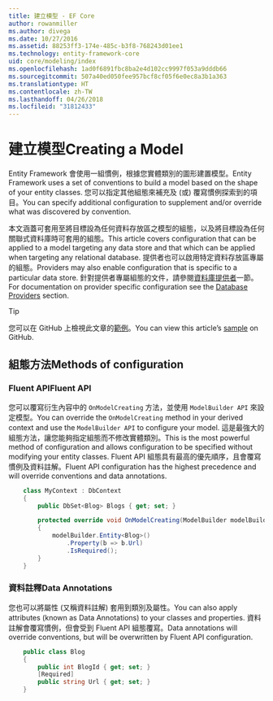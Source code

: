 ```yaml
---
title: 建立模型 - EF Core
author: rowanmiller
ms.author: divega
ms.date: 10/27/2016
ms.assetid: 88253ff3-174e-485c-b3f8-768243d01ee1
ms.technology: entity-framework-core
uid: core/modeling/index
ms.openlocfilehash: 1ad0f6891fbc8ba2e4d102cc9997f053a9dddb66
ms.sourcegitcommit: 507a40ed050fee957bcf8cf05f6e0ec8a3b1a363
ms.translationtype: HT
ms.contentlocale: zh-TW
ms.lasthandoff: 04/26/2018
ms.locfileid: "31812433"
---
```

# <a name="creating-a-model"></a><span data-ttu-id="a14f4-102">建立模型</span><span class="sxs-lookup"><span data-stu-id="a14f4-102">Creating a Model</span></span>

<span data-ttu-id="a14f4-103">Entity Framework 會使用一組慣例，根據您實體類別的圖形建置模型。</span><span class="sxs-lookup"><span data-stu-id="a14f4-103">Entity Framework uses a set of conventions to build a model based on the shape of your entity classes.</span></span> <span data-ttu-id="a14f4-104">您可以指定其他組態來補充及 (或) 覆寫慣例探索到的項目。</span><span class="sxs-lookup"><span data-stu-id="a14f4-104">You can specify additional configuration to supplement and/or override what was discovered by convention.</span></span>

<span data-ttu-id="a14f4-105">本文涵蓋可套用至將目標設為任何資料存放區之模型的組態，以及將目標設為任何關聯式資料庫時可套用的組態。</span><span class="sxs-lookup"><span data-stu-id="a14f4-105">This article covers configuration that can be applied to a model targeting any data store and that which can be applied when targeting any relational database.</span></span> <span data-ttu-id="a14f4-106">提供者也可以啟用特定資料存放區專屬的組態。</span><span class="sxs-lookup"><span data-stu-id="a14f4-106">Providers may also enable configuration that is specific to a particular data store.</span></span> <span data-ttu-id="a14f4-107">針對提供者專屬組態的文件，請參閱[資料庫提供者](../providers/index.md)一節。</span><span class="sxs-lookup"><span data-stu-id="a14f4-107">For documentation on provider specific configuration see the [Database Providers](../providers/index.md) section.</span></span>

> [!TIP]  
> <span data-ttu-id="a14f4-108">您可以在 GitHub 上檢視此文章的[範例](https://github.com/aspnet/EntityFramework.Docs/tree/master/samples)。</span><span class="sxs-lookup"><span data-stu-id="a14f4-108">You can view this article’s [sample](https://github.com/aspnet/EntityFramework.Docs/tree/master/samples) on GitHub.</span></span>

## <a name="methods-of-configuration"></a><span data-ttu-id="a14f4-109">組態方法</span><span class="sxs-lookup"><span data-stu-id="a14f4-109">Methods of configuration</span></span>

### <a name="fluent-api"></a><span data-ttu-id="a14f4-110">Fluent API</span><span class="sxs-lookup"><span data-stu-id="a14f4-110">Fluent API</span></span>

<span data-ttu-id="a14f4-111">您可以覆寫衍生內容中的 `OnModelCreating` 方法，並使用 `ModelBuilder API` 來設定模型。</span><span class="sxs-lookup"><span data-stu-id="a14f4-111">You can override the `OnModelCreating` method in your derived context and use the `ModelBuilder API` to configure your model.</span></span> <span data-ttu-id="a14f4-112">這是最強大的組態方法，讓您能夠指定組態而不修改實體類別。</span><span class="sxs-lookup"><span data-stu-id="a14f4-112">This is the most powerful method of configuration and allows configuration to be specified without modifying your entity classes.</span></span> <span data-ttu-id="a14f4-113">Fluent API 組態具有最高的優先順序，且會覆寫慣例及資料註解。</span><span class="sxs-lookup"><span data-stu-id="a14f4-113">Fluent API configuration has the highest precedence and will override conventions and data annotations.</span></span>

<!-- [!code-csharp[Main](samples/core/Modeling/FluentAPI/Samples/Required.cs?range=5-15&highlight=5-10)] -->

``` csharp
    class MyContext : DbContext
    {
        public DbSet<Blog> Blogs { get; set; }

        protected override void OnModelCreating(ModelBuilder modelBuilder)
        {
            modelBuilder.Entity<Blog>()
                .Property(b => b.Url)
                .IsRequired();
        }
    }
```

### <a name="data-annotations"></a><span data-ttu-id="a14f4-114">資料註釋</span><span class="sxs-lookup"><span data-stu-id="a14f4-114">Data Annotations</span></span>

<span data-ttu-id="a14f4-115">您也可以將屬性 (又稱資料註解) 套用到類別及屬性。</span><span class="sxs-lookup"><span data-stu-id="a14f4-115">You can also apply attributes (known as Data Annotations) to your classes and properties.</span></span> <span data-ttu-id="a14f4-116">資料註解會覆寫慣例，但會受到 Fluent API 組態覆寫。</span><span class="sxs-lookup"><span data-stu-id="a14f4-116">Data annotations will override conventions, but will be overwritten by Fluent API configuration.</span></span>

<!-- [!code-csharp[Main](samples/core/Modeling/DataAnnotations/Samples/Required.cs?range=11-16&highlight=4)] -->
``` csharp
    public class Blog
    {
        public int BlogId { get; set; }
        [Required]
        public string Url { get; set; }
    }
```
